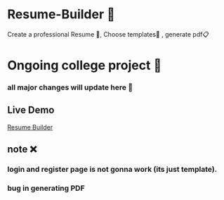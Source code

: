 # Resume-Builder 📄
Create a professional Resume 📝, Choose templates📜 , generate pdf📋
# Ongoing college project 🏢
### all major changes will update here 📌


## Live Demo
[Resume Builder](https://legome0937.github.io/Resume-Builder/)

## note ❌
### login and register page is not gonna work (its just template).
### bug in generating PDF
